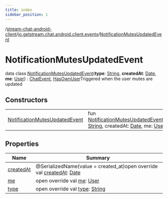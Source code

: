 ```yaml
---
title: index
sidebar_position: 1
---
```

/[stream-chat-android-client](../../index.md)/[io.getstream.chat.android.client.events](../index.md)/[NotificationMutesUpdatedEvent](index.md)  
  
  
  
# NotificationMutesUpdatedEvent  
data class [NotificationMutesUpdatedEvent](index.md)(**type**: [String](https://kotlinlang.org/api/latest/jvm/stdlib/kotlin/-string/index.html), **createdAt**: [Date](https://developer.android.com/reference/kotlin/java/util/Date.html), **me**: [User](../../io.getstream.chat.android.client.models/User/index.md)) : [ChatEvent](../ChatEvent/index.md), [HasOwnUser](../HasOwnUser/index.md)Triggered when the user mutes are updated  
  
## Constructors  
  
| | |
|---|---|
| <a name="io.getstream.chat.android.client.events/NotificationMutesUpdatedEvent/NotificationMutesUpdatedEvent/#kotlin.String#java.util.Date#io.getstream.chat.android.client.models.User/PointingToDeclaration/"></a>[NotificationMutesUpdatedEvent](NotificationMutesUpdatedEvent.md)| <a name="io.getstream.chat.android.client.events/NotificationMutesUpdatedEvent/NotificationMutesUpdatedEvent/#kotlin.String#java.util.Date#io.getstream.chat.android.client.models.User/PointingToDeclaration/"></a>fun [NotificationMutesUpdatedEvent](NotificationMutesUpdatedEvent.md)(type: [String](https://kotlinlang.org/api/latest/jvm/stdlib/kotlin/-string/index.html), createdAt: [Date](https://developer.android.com/reference/kotlin/java/util/Date.html), me: [User](../../io.getstream.chat.android.client.models/User/index.md))|
  
  
## Properties  
  
|  Name |  Summary | 
|---|---|
| <a name="io.getstream.chat.android.client.events/NotificationMutesUpdatedEvent/createdAt/#/PointingToDeclaration/"></a>[createdAt](createdAt.md)| <a name="io.getstream.chat.android.client.events/NotificationMutesUpdatedEvent/createdAt/#/PointingToDeclaration/"></a>@SerializedName(value = created_at)open override val [createdAt](createdAt.md): [Date](https://developer.android.com/reference/kotlin/java/util/Date.html)|
| <a name="io.getstream.chat.android.client.events/NotificationMutesUpdatedEvent/me/#/PointingToDeclaration/"></a>[me](me.md)| <a name="io.getstream.chat.android.client.events/NotificationMutesUpdatedEvent/me/#/PointingToDeclaration/"></a>open override val [me](me.md): [User](../../io.getstream.chat.android.client.models/User/index.md)|
| <a name="io.getstream.chat.android.client.events/NotificationMutesUpdatedEvent/type/#/PointingToDeclaration/"></a>[type](type.md)| <a name="io.getstream.chat.android.client.events/NotificationMutesUpdatedEvent/type/#/PointingToDeclaration/"></a>open override val [type](type.md): [String](https://kotlinlang.org/api/latest/jvm/stdlib/kotlin/-string/index.html)|

